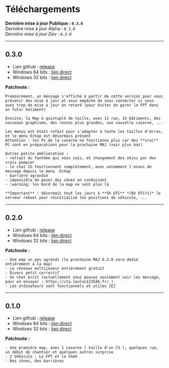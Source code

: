 # Téléchargements

**Dernière mise à jour Publique : `0.3.0`**  
Dernière mise à jour Alpha : `0.3.0`  
*Dernière mise à jour Dev : `0.3.0`*  

---

## 0.3.0

- Lien github : [release](https://github.com/OnTheCALL/game/releases/tag/v0.3.0)  
- Windows 64 bits : [lien direct](https://github.com/OnTheCALL/game/releases/download/v0.3.0/Alpha.0.3.0._64.01-12-2018.zip)  
- Windows 32 bits : [lien direct](https://github.com/OnTheCALL/game/releases/download/v0.3.0/Alpha.0.3.0.x86.01-12-2018.zip)  

**Patchnote :**  

```
Premièrement, un message s'affiche à partir de cette version pour vous prévenir des mise à jour et vous empêche de vous connecter si vous avez trop de mise à jour en retard (pour éviter de garer le FPT dans un futur batiment)

Ensuite, la Map à quintuplé de taille, avec 11 rue, 15 bâtiments, des nouveaux graphisme, des routes plus grandes, une nouvelle caserne, ...

Les menus ont était refait pour s'adapter à toute les tailles d'écran, et le menu Echap est désormais présent
Attention : les Pc de la caserne ne fonctionne plus car des **vrai** PC sont en préparations pour la prochaine MAJ (voir plus bas)

Autres petite amélioration :
- retrait du fantôme qui vous suis, et changement des skins par des vrais pompier
- le chat IG fonctionnent complétement, avec notamment l'envoi de message depuis le menu  Echap
- barrière agrandie
- impossible de poser des cônes en conduisant
- :warning: les bord de la map ne sont plus là

**Important** : désormais tout les jours à **5h UTC** *(6h UTC+1)* le serveur reboot pour réinitialisé les positions de véhicule, ...
```

---

## 0.2.0

- Lien github : [release](https://github.com/OnTheCALL/game/releases/tag/v0.2.0)  
- Windows 64 bits : [lien direct](https://github.com/OnTheCALL/game/releases/download/v0.2.0/alpha.0.2.build_64_bit.1-11-2018.zip)  
- Windows 32 bits : [lien direct](https://github.com/OnTheCALL/game/releases/download/v0.2.0/alpha.0.2.build_universal.1-11-2018.zip)  

**Patchnote :**  

```
- Une map un peu agrandi (la prochaine MAJ 0.3.0 sera dédié entièrement à la map)
- Le réseaux multijoueur entièrement gratuit
- Divers petit correctif
- Un chat écrit (actuellement vous pouvez seulement voir les message, pour en envoyer : https://cta.loulou123546.fr/ )
- Les ordinateurs sont fonctionnels et utiles [E]
```

---

## 0.1.0

- Lien github : [release](https://github.com/OnTheCALL/game/releases/tag/v0.1.0-alpha)  
- Windows 64 bits : [lien direct](https://github.com/OnTheCALL/game/releases/download/v0.1.0-alpha/alpha.0.1.build_64_bit.28-10-2018.zip)  
- Windows 32 bits : [lien direct](https://github.com/OnTheCALL/game/releases/download/v0.1.0-alpha/alpha.0.1.build_universal.28-10-2018.zip)  

**Patchnote :**  

```
- Une première map, avec 1 caserne ( taille d'un CS ), quelques rue, un début de chantier et quelques autres surprise
- 2 Véhicule : Le FPT et le VSAV
- Des cônes, des barrières
```
